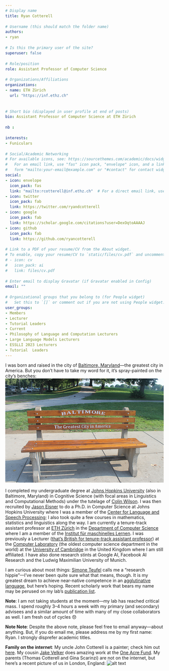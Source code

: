 ```yaml
---
# Display name
title: Ryan Cotterell

# Username (this should match the folder name)
authors:
- ryan

# Is this the primary user of the site?
superuser: false

# Role/position
role: Assistant Professor of Computer Science

# Organizations/Affiliations
organizations:
- name: ETH Zürich
  url: "https://inf.ethz.ch"


# Short bio (displayed in user profile at end of posts)
bio: Assistant Professor of Computer Science at ETH Zürich

nb : 

interests:
- Funiculars

# Social/Academic Networking
# For available icons, see: https://sourcethemes.com/academic/docs/widgets/#icons
#   For an email link, use "fas" icon pack, "envelope" icon, and a link in the
#   form "mailto:your-email@example.com" or "#contact" for contact widget.
social:
- icon: envelope
  icon_pack: fas
  link: "mailto:rcotterell@inf.ethz.ch"  # For a direct email link, use "mailto:test@example.org".
- icon: twitter
  icon_pack: fab
  link: https://twitter.com/ryandcotterell
- icon: google
  icon_pack: fab
  link: https://scholar.google.com/citations?user=DexOqtoAAAAJ
- icon: github
  icon_pack: fab
  link: https://github.com/ryancotterell
  
# Link to a PDF of your resume/CV from the About widget.
# To enable, copy your resume/CV to `static/files/cv.pdf` and uncomment the lines below.  
# - icon: cv
#   icon_pack: ai
#   link: files/cv.pdf 

# Enter email to display Gravatar (if Gravatar enabled in Config)
email: ""
  
# Organizational groups that you belong to (for People widget)
#   Set this to `[]` or comment out if you are not using People widget.  
user_groups:
- Members
- Lecturer
- Tutorial Leaders
- Current
- Philosophy of Language and Computation Lecturers
- Large Language Models Lecturers
- ESSLLI 2023 Lecturers
- Tutorial  Leaders
---
```

I was born and raised in the city of [Baltimore, Maryland](https://en.wikipedia.org/wiki/Baltimore)—the greatest city in America. But you don’t have to take my word for it, it’s spray-painted on the city’s benches:
![alt text][bench]

[bench]: image1.png "Baltimore Bench"

I completed my undergraduate degree at [Johns Hopkins University](https://www.jhu.edu/) (also in Baltimore, Maryland) in Cognitive Science (with focal areas in Linguistics and Computational Methods) under the tutelage of [Colin Wilson](https://colincwilson.github.io/). I was then recruited by [Jason Eisner](https://www.cs.jhu.edu/~jason/) to do a Ph.D. in Computer Science at Johns Hopkins University where I was a member of the [Center for Language and Speech Processing](https://www.clsp.jhu.edu/); I also took quite a few courses in mathematics, statistics and linguistics along the way. I am currently a tenure-track assistant professor at [ETH Zürich](https://ethz.ch/en.html) in the [Department of Computer Science](https://inf.ethz.ch/) where I am a member of the [Institut für maschinelles Lernen](https://ml.inf.ethz.ch/). I was previously a Lecturer ([that’s British for tenure-track assistant professor](https://en.wikipedia.org/wiki/Academic_ranks_in_the_United_Kingdom)) at the [Computer Laboratory](https://www.cl.cam.ac.uk/) (the oldest computer science department in the world) at the [University of Cambridge](https://www.cam.ac.uk/) in the United Kingdom where I am still affiliated. I have also done research stints at Google AI, Facebook AI Research and the Ludwig Maximilian University of Munich. 

I am curious about most things: [Simone Teufel](https://www.cl.cam.ac.uk/~sht25/) calls me a “research hippie”—I’ve never been quite sure what that means, though. It is my greatest dream to achieve near-native competence in an [agglutinative language](https://en.wikipedia.org/wiki/Agglutinative_language), but here’s hoping. Recent scholarly work that bears my name may be perused on my lab’s [publication list](https://rycolab.github.io/publication/). 

**Note**: I am not taking students at the moment—my lab has reached critical mass. I spend roughly 3–4 hours a week with my primary (and secondary) advisees and a similar amount of time with many of my close collaborators as well. I am fresh out of cycles :disappointed:

**Note Note**: Despite the above note, please feel free to email anyway—about anything. But, if you do email me, please address me by my first name: Ryan. I strongly disprefer academic titles.  

**Family on the internet**: My uncle John Cotterell is a painter; check him out [here](http://jrcotterell.com/). My cousin [Jake Velker](https://ke.linkedin.com/in/jake-velker-22390459) does amazing work at the [One Acre Fund](https://oneacrefund.org/). My parents (Thomas Cotterell and Gina Scarinzi) are not on the internet, but here’s a recent picture of us in London, England:
![alt text][fam]

[fam]: image2.png "Family"

<!-- Animal Form: Wug -->

<!-- <img  class="avatar-small" src="wug.png" style="float: center" /> -->
